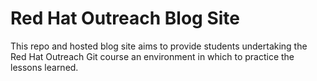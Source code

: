 # Red Hat Outreach Blog Site

This repo and hosted blog site aims to provide students undertaking the Red Hat Outreach Git course an environment in which to practice the lessons learned.
